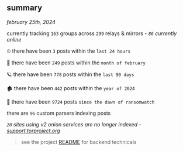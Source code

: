 
## summary
_february 25th, 2024_

currently tracking `163` groups across `299` relays & mirrors - _`86` currently online_

⏲ there have been `3` posts within the `last 24 hours`

🦈 there have been `249` posts within the `month of february`

🪐 there have been `778` posts within the `last 90 days`

🏚 there have been `442` posts within the `year of 2024`

🦕 there have been `9724` posts `since the dawn of ransomwatch`

there are `96` custom parsers indexing posts

_`20` sites using v2 onion services are no longer indexed - [support.torproject.org](https://support.torproject.org/onionservices/v2-deprecation/)_

> see the project [README](https://github.com/joshhighet/ransomwatch#ransomwatch--) for backend technicals
